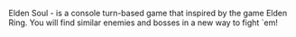 Elden Soul - is a console turn-based game that inspired by the game Elden Ring. 
You will find similar enemies and bosses in a new way to fight `em!